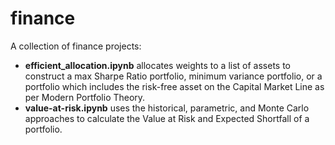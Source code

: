 # finance
A collection of finance projects:
- **efficient_allocation.ipynb** allocates weights to a list of assets to construct a max Sharpe Ratio portfolio, minimum variance portfolio, or a portfolio which includes the risk-free asset on the Capital Market Line as per Modern Portfolio Theory.
- **value-at-risk.ipynb** uses the historical, parametric, and Monte Carlo approaches to calculate the Value at Risk and Expected Shortfall of a portfolio.

